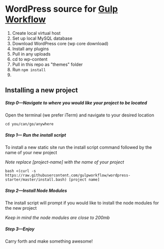 # WordPress source for [Gulp Workflow](https://github.com/gulpworkflow/core)

1. Create local virtual host
2. Set up local MySQL database
2. Download WordPress core (wp core download)
4. Install any plugins 
5. Pull in any uploads
6. cd to wp-content
7. Pull in this repo as "themes" folder
8. Run `npm install`
9. 

## Installing a new project
##### Step 0—Navigate to where you would like your project to be located
Open the terminal (we prefer iTerm) and navigate to your desired location

```
cd you/can/go/anywhere
```

##### Step 1— Run the install script
To install a new static site run the install script command followed by the name of your new project

*Note replace [project-name] with the name of your project*

```
bash <(curl -s https://raw.githubusercontent.com/gulpworkflow/wordpress-starter/master/install.bash) [project name]
```

##### Step 2—Install Node Modules
The install script will prompt if you would like to install the node modules for the new project

*Keep in mind the node modules are close to 200mb*

##### Step 3—Enjoy
Carry forth and make something awesome!
